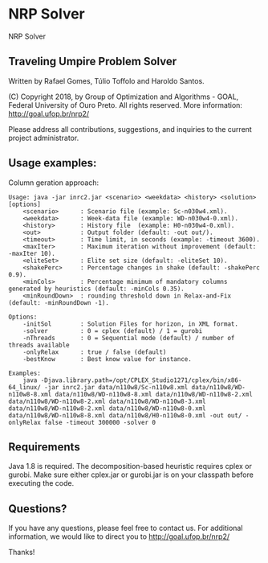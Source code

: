 # NRP Solver
NRP Solver

## Traveling Umpire Problem Solver

Written by Rafael Gomes, Túlio Toffolo and Haroldo Santos.

(C) Copyright 2018, by Group of Optimization and Algorithms - GOAL, Federal University of Ouro Preto. All rights reserved. 
More information: <a href="http://goal.ufop.br/nrp2/" target="_blank">http://goal.ufop.br/nrp2/</a>

Please address all contributions, suggestions, and inquiries to the current project administrator.

## Usage examples:

Column geration approach:

```
Usage: java -jar inrc2.jar <scenario> <weekdata> <history> <solution> [options]
    <scenario>      : Scenario file (example: Sc-n030w4.xml).
    <weekdata>      : Week-data file (example: WD-n030w4-0.xml).
    <history>       : History file  (example: H0-n030w4-0.xml).
    <out>           : Output folder (default: -out out/).
    <timeout>       : Time limit, in seconds (example: -timeout 3600).
    <maxIter>       : Maximum iteration without improvement (default: -maxIter 10).
    <eliteSet>      : Elite set size (default: -eliteSet 10).
    <shakePerc>     : Percentage changes in shake (default: -shakePerc 0.9).
    <minCols>       : Percentage minimum of mandatory columns generated by heuristics (default: -minCols 0.35).
    <minRoundDown>  : rounding threshold down in Relax-and-Fix (default: -minRoundDown -1).

Options:
	-initSol        : Solution Files for horizon, in XML format.
	-solver         : 0 = cplex (default) / 1 = gurobi
	-nThreads       : 0 = Sequential mode (default) / number of threads available
	-onlyRelax      : true / false (default)
	-bestKnow       : Best know value for instance.

Examples:
    java -Djava.library.path=/opt/CPLEX_Studio1271/cplex/bin/x86-64_linux/ -jar inrc2.jar data/n110w8/Sc-n110w8.xml data/n110w8/WD-n110w8-8.xml data/n110w8/WD-n110w8-8.xml data/n110w8/WD-n110w8-2.xml data/n110w8/WD-n110w8-2.xml data/n110w8/WD-n110w8-3.xml data/n110w8/WD-n110w8-2.xml data/n110w8/WD-n110w8-0.xml data/n110w8/WD-n110w8-8.xml data/n110w8/H0-n110w8-0.xml -out out/ -onlyRelax false -timeout 300000 -solver 0
```


## Requirements

Java 1.8 is required.
The decomposition-based heuristic requires cplex or gurobi. Make sure either cplex.jar or gurobi.jar is on your classpath before executing the code.

## Questions?

If you have any questions, please feel free to contact us.
For additional information, we would like to direct you to http://goal.ufop.br/nrp2/

Thanks!

